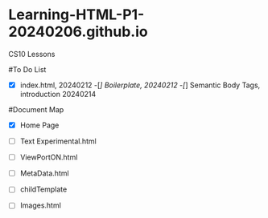 # Learning-HTML-P1-20240206.github.io
CS10 Lessons

#To Do List
-[x] index.html, 20240212
-[_] Boilerplate, 20240212
-[_] Semantic Body Tags, introduction 20240214







































#Document Map
-[x] Home Page
-[ ] Text Experimental.html
-[ ] ViewPortON.html
-[ ] MetaData.html
-[ ] childTemplate
-[ ] Images.html


